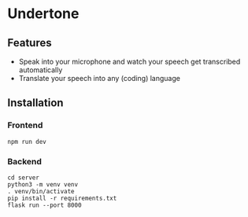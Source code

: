 # Undertone

## Features
- Speak into your microphone and watch your speech get transcribed automatically
- Translate your speech into any (coding) language

## Installation

### Frontend

``
npm run dev
``

### Backend
```
cd server
python3 -m venv venv
. venv/bin/activate
pip install -r requirements.txt
flask run --port 8000
```